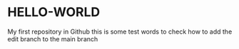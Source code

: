 # HELLO-WORLD
My first repository in Github
this is some test words to check how to add the edit branch to the main branch
